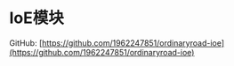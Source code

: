 # IoE模块

GitHub: [https://github.com/1962247851/ordinaryroad-ioe](https://github.com/1962247851/ordinaryroad-ioe)